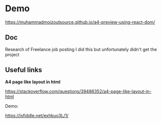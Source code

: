# Demo

https://muhammadmoizoutsource.github.io/a4-preview-using-react-dom/

## Doc

Research of Freelance job posting I did this but unfortunately didn't get the project

## Useful links

**A4 page like layout in html**

https://stackoverflow.com/questions/39486352/a4-page-like-layout-in-html

Demo:

https://jsfiddle.net/exhkuo3L/1/
